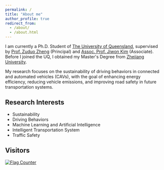 ```yaml
---
permalink: /
title: "About me"
author_profile: true
redirect_from: 
  - /about/
  - /about.html
---
```



I am currently a Ph.D. Student of [The University of Queensland](https://www.uq.edu.au/), supervised by [Prof. Zuduo Zheng](http://www.connectedandautonomoustransport.com/dr-zhengs-research.html) (Principal) and [Assoc. Prof. Jiwon Kim](https://www.jiwonkim.co/about/) (Associate). Before I joined the UQ, I obtained my Master's Degree from [Zhejiang University](https://www.zju.edu.cn/english/). 

My research focuses on the sustainability of driving behaviors in connected and automated vehicles (CAVs), with the goal of enhancing energy efficiency, reducing vehicle emissions, and improving road safety in future transportation systems.

Research Interests
------
* Sustainability
* Driving Behaviors
* Machine Learning and Artificial Intelligence
* Intelligent Transportation System
* Traffic Safety


Visitors
------
<a href="http://s11.flagcounter.com/more/czS"><img src="https://s11.flagcounter.com/count/czS/bg_FFFFFF/txt_000000/border_CCCCCC/columns_3/maxflags_12/viewers_0/labels_1/pageviews_1/flags_0/percent_0/" alt="Flag Counter" border="0"></a>


